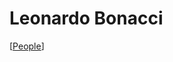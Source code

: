 # Leonardo Bonacci

[[People]]

[//begin]: # "Autogenerated link references for markdown compatibility"
[People]: people "People"
[//end]: # "Autogenerated link references"
